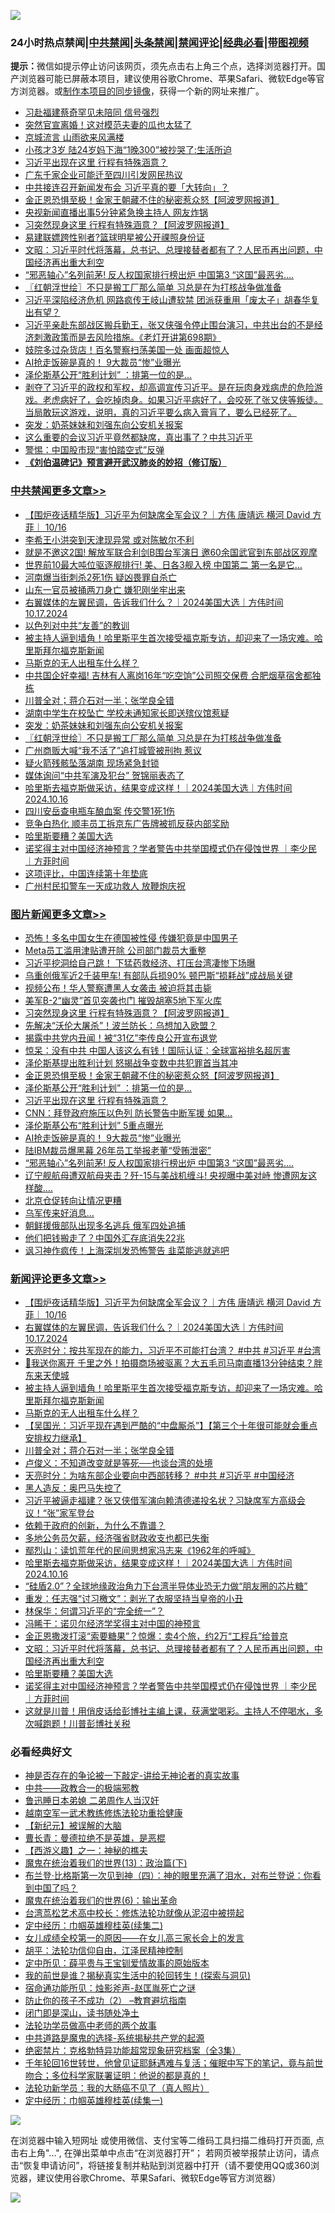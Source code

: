 ![](https://raw.githubusercontent.com/jsvpn/jsproxy/dev/64photo/fqnews-qr.jpg)

<div id="tt">
<h3>24小时热点禁闻|<a href="#%E4%B8%AD%E5%85%B1%E7%A6%81%E9%97%BB%E6%9B%B4%E5%A4%9A%E6%96%87%E7%AB%A0">中共禁闻</a>|<a href="#%E5%9B%BE%E7%89%87%E6%96%B0%E9%97%BB%E6%9B%B4%E5%A4%9A%E6%96%87%E7%AB%A0">头条禁闻</a>|<a href="#%E6%96%B0%E9%97%BB%E8%AF%84%E8%AE%BA%E6%9B%B4%E5%A4%9A%E6%96%87%E7%AB%A0">禁闻评论|<a href="#%E5%BF%85%E7%9C%8B%E7%BB%8F%E5%85%B8%E5%A5%BD%E6%96%87">经典必看</a>|<a href="https://696153.xyz/3" target="_blank">带图视频</a></h3>
<div><b>提示：</b>微信如提示停止访问该网页，须先点击右上角三个点，选择浏览器打开。国产浏览器可能已屏蔽本项目，建议使用谷歌Chrome、苹果Safari、微软Edge等官方浏览器。或<a href="%E5%88%B6%E4%BD%9Cgit%E7%A6%81%E9%97%BB%E9%95%9C%E5%83%8F.md">制作本项目的同步镜像</a>，获得一个新的网址来推广。</div>
<ul>

<li><a href="/ccpdope/20241017/2102695.md">习赴福建蔡奇罕见未陪同 信号强烈</a></li>
<li><a href="/baitai/20241017/2102671.md">突然官宣离婚！这对模范夫妻的瓜也太猛了</a></li>
<li><a href="/comments/20241017/2102680.md">京城流言 山雨欲来风满楼</a></li>
<li><a href="/cbnews/20241017/2102658.md">小孩才3岁 陆24岁妈下海“1晚300”被抄哭了:生活所迫</a></li>
<li><a href="/topimagenews/20241017/2102745.md">习近平出现在这里 行程有特殊涵意？</a></li>
<li><a href="/ssgc/20241016/2102616.md">广东千家企业可能迁至四川引发网民热议</a></li>
<li><a href="/baitai/20241017/2102707.md">中共接连召开新闻发布会 习近平真的要「大转向」？</a></li>
<li><a href="/topimagenews/20241017/2102782.md">金正恩恐惧至极！金家王朝藏不住的秘密惹众怒【阿波罗网报道】</a></li>
<li><a href="/yule/20241017/2102925.md">央视新闻直播出事5分钟紧急换主持人 网友炸锅</a></li>
<li><a href="/topimagenews/20241017/2102838.md">习突然现身这里 行程有特殊涵意？【阿波罗网报道】</a></li>
<li><a href="/sports/20241017/2102934.md">易建联嫖跨性别者?篮球明星被公开祼照身份证</a></li>
<li><a href="/comments/20241017/2102791.md">文昭：习近平时代将落幕，总书记、总理接替者都有了？人民币再出问题，中国经济再出重大利空</a></li>
<li><a href="/topimagenews/20241016/2102589.md">“邪恶轴心”名列前茅! 反人权国家排行榜出炉 中国第3 “这国”最恶劣….</a></li>
<li><a href="/cbnews/20241017/2102886.md">〖红朝浮世绘〗不只是搬工厂那么简单 习总是在为打核战争做准备</a></li>
<li><a href="/baitai/20241017/2102756.md">习近平深陷经济危机 网路疯传王岐山遭软禁 团派获重用「废太子」胡春华复出有望？</a></li>
<li><a href="/sohnews/20241017/2102951.md">习近平亲赴东部战区搬兵勤王，张又侠强令停止围台演习，中共出台的不是经济刺激政策而是去风险措施。《老灯开讲第698期》</a></li>
<li><a href="/cnnews/20241017/2102784.md">妓院多过杂货店！百名警察扫荡美国一处 画面超惊人</a></li>
<li><a href="/topimagenews/20241016/2102612.md">AI抢走饭碗是真的！ 9大裁员“惨”业曝光</a></li>
<li><a href="/topimagenews/20241017/2102765.md">泽伦斯基公开“胜利计划” ：排第一位的是…</a></li>
<li><a href="/sohnews/20241017/2102884.md">剥夺了习近平的政权和军权，却高调宣传习近平。是在玩肉身戏病虎的危险游戏。老虎病好了，会吃掉肉身。如果习近平病好了，会咬死了张又侠等叛徒。当局敢玩这游戏，说明，真的习近平要么病入膏肓了，要么已经死了。</a></li>
<li><a href="/cbnews/20241017/2102909.md">突发：奶茶妹妹和刘强东向公安机关报案</a></li>
<li><a href="/sohnews/20241017/2102939.md">这么重要的会议习近平竟然都缺席，真出事了？中共习近平</a></li>
<li><a href="/finance/20241017/2102748.md">警惕：中国股市现“害怕踏空式”反弹</a></li>
<li><b><a href="/comments/20200207/1272816.md" target="_blank">《刘伯温碑记》预言避开武汉肺炎的妙招（修订版）</a></b></li>
</ul>
</div>

<div class="catlist">
<h3><a href="/cbnews/" target="_blank">中共禁闻</a><span><a href="/cbnews/" target="_blank" rel="nofollow">更多文章>></a></span></h3>
<ul>
<li><a href="/comments/20241017/2103061.md" target="_blank">【围炉夜话精华版】习近平为何缺席全军会议？｜方伟 唐靖远 横河 David 方菲｜ 10/16</a></li>
<li><a href="/cbnews/20241017/2103057.md" target="_blank">李希王小洪突到天津现异常 或对陈敏尔不利</a></li>
<li><a href="/cbnews/20241017/2103055.md" target="_blank">就是不邀这2国! 解放军联合利剑B围台军演日 邀60余国武官到东部战区观摩</a></li>
<li><a href="/cbnews/20241017/2103054.md" target="_blank">世界前10最大吨位驱逐舰排行! 美、日各3舰入榜 中国第二 第一名是它…</a></li>
<li><a href="/cbnews/20241017/2103053.md" target="_blank">河南爆当街刺杀2死1伤 疑凶畏罪自杀亡</a></li>
<li><a href="/cbnews/20241017/2103052.md" target="_blank">山东一官员被捅两刀身亡 嫌犯刚坐牢出来</a></li>
<li><a href="/comments/20241017/2103045.md" target="_blank">右翼媒体的左翼民调，告诉我们什么？｜2024美国大选｜方伟时间 10.17.2024</a></li>
<li><a href="/cbnews/20241017/2103039.md" target="_blank">以色列对中共“友善”的教训</a></li>
<li><a href="/comments/20241017/2103013.md" target="_blank">被主持人逼到墙角！哈里斯平生首次接受福克斯专访，却迎来了一场灾难。哈里斯拜尔福克斯新闻</a></li>
<li><a href="/comments/20241017/2103010.md" target="_blank">马斯克的无人出租车什么样？</a></li>
<li><a href="/cbnews/20241017/2103008.md" target="_blank">中共国企好幸福! 吉林有人离岗16年“吃空饷”公司照交保费 合肥烟草宿舍都独栋</a></li>
<li><a href="/comments/20241017/2102761.md" target="_blank">川普全对；蒋介石对一半；张学良全错</a></li>
<li><a href="/cbnews/20241017/2102942.md" target="_blank">湖南中学生在校坠亡 学校未通知家长即送殡仪馆惹疑</a></li>
<li><a href="/cbnews/20241017/2102909.md" target="_blank">突发：奶茶妹妹和刘强东向公安机关报案</a></li>
<li><a href="/cbnews/20241017/2102886.md" target="_blank">〖红朝浮世绘〗不只是搬工厂那么简单 习总是在为打核战争做准备</a></li>
<li><a href="/cbnews/20241017/2102875.md" target="_blank">广州商贩大喊“我不活了”追打城管被刑拘 惹议</a></li>
<li><a href="/cbnews/20241017/2102861.md" target="_blank">疑火箭残骸坠落湖南 现场紧急封锁</a></li>
<li><a href="/cbnews/20241017/2102860.md" target="_blank">媒体询问“中共军演及犯台” 贺锦丽表态了</a></li>
<li><a href="/comments/20241017/2102843.md" target="_blank">哈里斯去福克斯做采访，结果变成这样！｜2024美国大选｜方伟时间 2024.10.16</a></li>
<li><a href="/cbnews/20241017/2102840.md" target="_blank">四川安岳查电瓶车酿血案 传交警1死1伤</a></li>
<li><a href="/cbnews/20241017/2102839.md" target="_blank">竞争白热化 顺丰员工拆京东广告牌被抓反获内部奖励</a></li>
<li><a href="/comments/20241017/2102790.md" target="_blank">哈里斯要糟？美国大选</a></li>
<li><a href="/comments/20241017/2102783.md" target="_blank">诺奖得主对中国经济神预言？学者警告中共举国模式仍在侵蚀世界 ｜李少民 ｜方菲时间</a></li>
<li><a href="/cbnews/20241017/2102767.md" target="_blank">这项评比，中国连续第十年垫底</a></li>
<li><a href="/cbnews/20241017/2102747.md" target="_blank">广州村民扣警车一天成功救人 放鞭炮庆祝</a></li>

</ul>
</div>
<div class="catlist">
<h3><a href="/topimagenews/" target="_blank">图片新闻</a><span><a href="/topimagenews/" target="_blank" rel="nofollow">更多文章>></a></span></h3>
<ul>
<li><a href="/topimagenews/20241017/2103051.md" target="_blank">恐怖！多名中国女生在德国被性侵 传嫌犯竟是中国男子</a></li>
<li><a href="/topimagenews/20241017/2103050.md" target="_blank">Meta员工滥用津贴遭开除 公司部门裁员大重整</a></li>
<li><a href="/topimagenews/20241017/2103049.md" target="_blank">习近平挖洞给自己跳！ 下猛药救经济、打压台湾凄惨下场曝</a></li>
<li><a href="/topimagenews/20241017/2103007.md" target="_blank">乌重创俄军近2千装甲车! 有部队兵损90% 顿巴斯“损耗战”成战局关键</a></li>
<li><a href="/topimagenews/20241017/2102941.md" target="_blank">视频公布！华人警察遭黑人女袭击 被迫将其击毙</a></li>
<li><a href="/topimagenews/20241017/2102940.md" target="_blank">美军B-2“幽灵”首见突袭也门 摧毁胡塞5地下军火库</a></li>
<li><a href="/topimagenews/20241017/2102838.md" target="_blank">习突然现身这里 行程有特殊涵意？【阿波罗网报道】</a></li>
<li><a href="/topimagenews/20241017/2102811.md" target="_blank">先解决“沃伦大屠杀”！波兰防长：乌想加入欧盟？</a></li>
<li><a href="/topimagenews/20241017/2102810.md" target="_blank">揭露中共党内丑闻！被“31亿”李传良公开宣布退党</a></li>
<li><a href="/topimagenews/20241017/2102797.md" target="_blank">惊呆：没有中共 中国人该这么有钱！国际认证：全球富裕排名超厉害</a></li>
<li><a href="/topimagenews/20241017/2102796.md" target="_blank">泽伦斯基提出胜利计划 怒揭战争变数中共犯罪首当其冲</a></li>
<li><a href="/topimagenews/20241017/2102782.md" target="_blank">金正恩恐惧至极！金家王朝藏不住的秘密惹众怒【阿波罗网报道】</a></li>
<li><a href="/topimagenews/20241017/2102765.md" target="_blank">泽伦斯基公开“胜利计划” ：排第一位的是…</a></li>
<li><a href="/topimagenews/20241017/2102745.md" target="_blank">习近平出现在这里 行程有特殊涵意？</a></li>
<li><a href="/topimagenews/20241017/2102672.md" target="_blank">CNN：拜登政府施压以色列 防长警告中断军援 如果&#8230;</a></li>
<li><a href="/topimagenews/20241017/2102657.md" target="_blank">泽伦斯基公布“胜利计划” 5重点曝光</a></li>
<li><a href="/topimagenews/20241016/2102612.md" target="_blank">AI抢走饭碗是真的！ 9大裁员“惨”业曝光</a></li>
<li><a href="/topimagenews/20241016/2102611.md" target="_blank">陆IBM裁员爆黑幕 26年员工举报老董“受贿泄密”</a></li>
<li><a href="/topimagenews/20241016/2102589.md" target="_blank">“邪恶轴心”名列前茅! 反人权国家排行榜出炉 中国第3 “这国”最恶劣….</a></li>
<li><a href="/topimagenews/20241016/2102485.md" target="_blank">辽宁舰航母遭双航母夹击？歼-15与美战机缠斗! 央视曝中美对峙 惨遭网友这样酸&#8230;.</a></li>
<li><a href="/topimagenews/20241016/2102484.md" target="_blank">北京仓促转向让情况更糟</a></li>
<li><a href="/topimagenews/20241016/2102483.md" target="_blank">乌军传来好消息…</a></li>
<li><a href="/topimagenews/20241016/2102446.md" target="_blank">朝鲜援俄部队出现多名逃兵 俄军四处追捕</a></li>
<li><a href="/topimagenews/20241016/2102445.md" target="_blank">他们把钱搬走了？中国外汇存底消失22兆</a></li>
<li><a href="/topimagenews/20241016/2102444.md" target="_blank">讽习神作疯传！上海深圳发恐怖警告 韭菜能逃就逃吧</a></li>

</ul>
</div>
<div class="catlist">
<h3><a href="/comments/" target="_blank">新闻评论</a><span><a href="/comments/" target="_blank" rel="nofollow">更多文章>></a></span></h3>
<ul>
<li><a href="/comments/20241017/2103061.md" target="_blank">【围炉夜话精华版】习近平为何缺席全军会议？｜方伟 唐靖远 横河 David 方菲｜ 10/16</a></li>
<li><a href="/comments/20241017/2103045.md" target="_blank">右翼媒体的左翼民调，告诉我们什么？｜2024美国大选｜方伟时间 10.17.2024</a></li>
<li><a href="/comments/20241017/2103024.md" target="_blank">天亮时分：按共军现在的能力，习近平不可能打台湾？ #中共 #习近平 #台湾</a></li>
<li><a href="/comments/20241017/2103018.md" target="_blank">🥶我送你离开 千里之外！拍摄商场被驱离？大五毛司马南直播13分钟结束？胖东来天使城</a></li>
<li><a href="/comments/20241017/2103013.md" target="_blank">被主持人逼到墙角！哈里斯平生首次接受福克斯专访，却迎来了一场灾难。哈里斯拜尔福克斯新闻</a></li>
<li><a href="/comments/20241017/2103010.md" target="_blank">马斯克的无人出租车什么样？</a></li>
<li><a href="/comments/20241017/2103006.md" target="_blank">【吴国光：习近平现在遇到严酷的“中盘厮杀”】【第三个十年很可能就会重点安排权力继承】</a></li>
<li><a href="/comments/20241017/2102761.md" target="_blank">川普全对；蒋介石对一半；张学良全错</a></li>
<li><a href="/comments/20241017/2102945.md" target="_blank">卢俊义：不知道改变就是等死──也谈台湾的处境</a></li>
<li><a href="/comments/20241017/2102938.md" target="_blank">天亮时分：为啥东部企业要向中西部转移？ #中共 #习近平 #中国经济</a></li>
<li><a href="/comments/20241017/2102915.md" target="_blank">黑人造反：奥巴马失控了</a></li>
<li><a href="/comments/20241017/2102891.md" target="_blank">习近平被逼走福建？张又侠借军演向赖清德递投名状？习缺席军方高级会议！“张”家军登台</a></li>
<li><a href="/comments/20241017/2102878.md" target="_blank">依赖于政府的创新，为什么不靠谱？</a></li>
<li><a href="/comments/20241017/2102865.md" target="_blank">多地公务员欠薪，经济强省财政收支也都已失衡</a></li>
<li><a href="/comments/20241017/2102864.md" target="_blank">鄢烈山：读饥荒年代的民间思想家冯志来《1962年的呼喊》</a></li>
<li><a href="/comments/20241017/2102843.md" target="_blank">哈里斯去福克斯做采访，结果变成这样！｜2024美国大选｜方伟时间 2024.10.16</a></li>
<li><a href="/comments/20241017/2102818.md" target="_blank">“硅盾2.0”？全球地缘政治角力下台湾半导体业恐无力做“朋友圈的芯片糖”</a></li>
<li><a href="/comments/20241017/2102817.md" target="_blank">重发：任志强“讨习檄文”：剥光了衣服坚持当皇帝的小丑</a></li>
<li><a href="/comments/20241017/2102816.md" target="_blank">林保华：何谓习近平的“完全统一”？</a></li>
<li><a href="/comments/20241017/2102813.md" target="_blank">冯睎干：诺贝尔经济学奖得主对中国的神预言</a></li>
<li><a href="/comments/20241017/2102798.md" target="_blank">金正恩撒泼打滚“索要糖果”？惊爆：卖4个旅，约2万“工程兵”给普京</a></li>
<li><a href="/comments/20241017/2102791.md" target="_blank">文昭：习近平时代将落幕，总书记、总理接替者都有了？人民币再出问题，中国经济再出重大利空</a></li>
<li><a href="/comments/20241017/2102790.md" target="_blank">哈里斯要糟？美国大选</a></li>
<li><a href="/comments/20241017/2102783.md" target="_blank">诺奖得主对中国经济神预言？学者警告中共举国模式仍在侵蚀世界 ｜李少民 ｜方菲时间</a></li>
<li><a href="/comments/20241017/2102715.md" target="_blank">这就是川普！用俏皮话给彭博社主编上课，获满堂喝彩。主持人不停喝水，多次喊跑题！川普彭博社关税</a></li>

</ul>
</div>

<div class="catlist">
<h3>必看经典好文</h3>
<ul>
<li><a href="/tculture/20120629/35483.md" target="_blank">神是否存在的争论被一下敲定-讲给无神论者的真实故事</a></li>
<li><a href="/comments/20220331/1712636.md" target="_blank">中共——政教合一的极端邪教</a></li>
<li><a href="/comments/20220408/1716379.md" target="_blank">鲁迅睡日本弟媳 二弟周作人当汉奸</a></li>
<li><a href="/comments/20190807/1170993.md" target="_blank">越南空军一武术教练修炼法轮功重拾健康</a></li>
<li><a href="/comments/20240808/2071869.md" target="_blank">【新纪元】被误解的大脑</a></li>
<li><a href="/comments/20220727/1763613.md" target="_blank">曹长青：曼德拉绝不是英雄，是恶棍</a></li>
<li><a href="/comments/20210210/1484775.md" target="_blank">【西游义趣】之一：神秘的樵夫</a></li>
<li><a href="/topimagenews/20180602/951960.md" target="_blank">魔鬼在统治着我们的世界(13)：政治篇(下)</a></li>
<li><a href="/sohnews/20240923/2092492.md" target="_blank">布兰登‧比格斯第一次见到神（四）：神的眼里充满了泪水，对布兰登说：你看到中国了吗？</a></li>
<li><a href="/topimagenews/20180524/947358.md" target="_blank">魔鬼在统治着我们的世界(6)：输出革命</a></li>
<li><a href="/cbnews/20220707/1755000.md" target="_blank">台湾茑松艺术高中校长：修炼法轮功就像从泥沼中被捞起</a></li>
<li><a href="/tculture/20161102/608445.md" target="_blank">定中经历：巾帼英雄穆桂英(续集二)</a></li>
<li><a href="/comments/20210801/1597741.md" target="_blank">女儿成绩全校第一的原因——在女儿高三家长会上的发言</a></li>
<li><a href="/comments/20190219/1082706.md" target="_blank">胡平：法轮功信仰自由，江泽民精神控制</a></li>
<li><a href="/comments/20200616/1345658.md" target="_blank">定中所见：薛平贵与王宝钏爱情故事的原始版本</a></li>
<li><a href="/comments/20200715/1359453.md" target="_blank">我的前世是谁？揭秘真实生活中的轮回转生！(探索与洞见)</a></li>
<li><a href="/tculture/20151001/455916.md" target="_blank">宿命通功能所见：烛影斧声-赵匡胤死亡之谜</a></li>
<li><a href="/comments/20230917/1933753.md" target="_blank">防止你的孩子不成功（2） &#8211;教育避坑指南</a></li>
<li><a href="/tculture/20200803/1373949.md" target="_blank">闭门即是深山，读书随处净土</a></li>
<li><a href="/comments/20200629/1352533.md" target="_blank">法轮功学员做高中老师的两个故事</a></li>
<li><a href="/comments/20181209/1044543.md" target="_blank">中共道路是魔鬼的选择-系统揭秘共产党的起源</a></li>
<li><a href="/comments/20200705/783265.md" target="_blank">绝密禁片：克格勃特异功能超常现象研究档案（全3集）</a></li>
<li><a href="/comments/20210827/1614424.md" target="_blank">千年轮回16世转世，他曾见证耶稣遇难与复活；催眠中写下的笔记，竟与前世吻合；多位科学家联署证明：他说的都是真的！</a></li>
<li><a href="/comments/20210905/1619324.md" target="_blank">法轮功新学员：我的大肠癌不见了（真人照片）</a></li>
<li><a href="/tculture/20161028/606931.md" target="_blank">定中经历：巾帼英雄穆桂英(续集一)</a></li>

</ul>
</div>

![](https://raw.githubusercontent.com/jsvpn/jsproxy/dev/64photo/fqnews-qr.jpg)

在浏览器中输入短网址 或使用微信、支付宝等二维码工具扫描二维码打开页面, 点击右上角"...", 在弹出菜单中点击“在浏览器打开”； 若网页被举报禁止访问，请点击“恢复申请访问”，将链接复制并粘贴到浏览器中打开（请不要使用QQ或360浏览器，建议使用谷歌Chrome、苹果Safari、微软Edge等官方浏览器）

![](https://raw.githubusercontent.com/jsvpn/jsproxy/dev/64photo/wx.jpg)